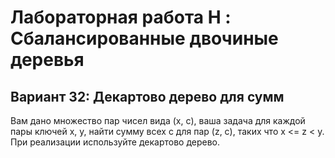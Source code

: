 # Лабораторная работа H : Сбалансированные двочиные деревья

## Вариант 32: Декартово дерево для сумм

Вам дано множество пар чисел вида (x, c), ваша задача для каждой пары ключей x, y, найти сумму всех с
для пар (z, c), таких что x <= z < y. При реализации используйте декартово дерево.